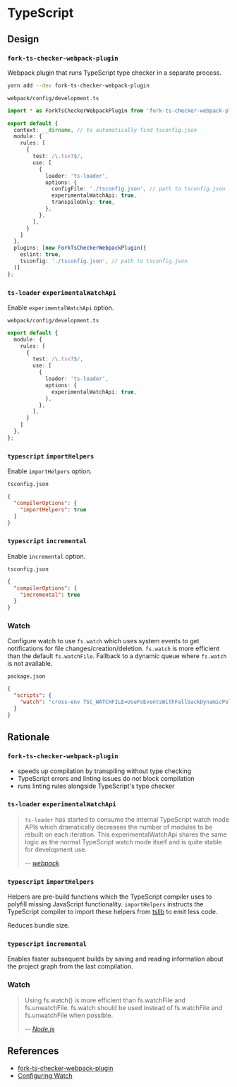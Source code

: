 # TypeScript

## Design

### `fork-ts-checker-webpack-plugin`

Webpack plugin that runs TypeScript type checker in a separate process.

```bash
yarn add --dev fork-ts-checker-webpack-plugin
```

`webpack/config/development.ts`
```typescript
import * as ForkTsCheckerWebpackPlugin from 'fork-ts-checker-webpack-plugin';

export default {
  context: __dirname, // to automatically find tsconfig.json
  module: {
    rules: [
      {
        test: /\.tsx?$/,
        use: [
          {
            loader: 'ts-loader',
            options: {
              configFile: './tsconfig.json', // path to tsconfig.json
              experimentalWatchApi: true,
              transpileOnly: true,
            },
          },
        ],
      }
    ]
  },
  plugins: [new ForkTsCheckerWebpackPlugin({
    eslint: true,
    tsconfig: './tsconfig.json', // path to tsconfig.json
  )]
};
```

### `ts-loader` `experimentalWatchApi`

Enable `experimentalWatchApi` option.

`webpack/config/development.ts`
```typescript
export default {
  module: {
    rules: [
      {
        test: /\.tsx?$/,
        use: [
          {
            loader: 'ts-loader',
            options: {
              experimentalWatchApi: true,
            },
          },
        ],
      }
    ]
  },
};
```

### `typescript` `importHelpers`

Enable `importHelpers` option.

`tsconfig.json`
```json
{
  "compilerOptions": {
    "importHelpers": true
  }
}
```

### `typescript` `incremental`

Enable `incremental` option.

`tsconfig.json`
```json
{
  "compilerOptions": {
    "incremental": true
  }
}
```

### Watch

Configure watch to use `fs.watch` which uses system events to get notifications for file changes/creation/deletion.
`fs.watch` is more efficient than the default `fs.watchFile`.
Fallback to a dynamic queue where `fs.watch` is not available.

`package.json`
```json
{
  "scripts": {
    "watch": "cross-env TSC_WATCHFILE=UseFsEventsWithFallbackDynamicPolling webpack-dev-server"
  }
}
```

## Rationale

### `fork-ts-checker-webpack-plugin`

- speeds up compilation by transpiling without type checking
- TypeScript errors and linting issues do not block compilation
- runs linting rules alongside TypeScript's type checker

### `ts-loader` `experimentalWatchApi`

> `ts-loader` has started to consume the internal TypeScript watch mode APIs which dramatically decreases the number of modules to be rebuilt on each iteration. This experimentalWatchApi shares the same logic as the normal TypeScript watch mode itself and is quite stable for development use.
>
> -- <cite>[webpack](https://webpack.js.org/guides/build-performance/#typescript-loader)</cite>

### `typescript` `importHelpers`

Helpers are pre-build functions which the TypeScript compiler uses to polyfill missing JavaScript functionality.
`importHelpers` instructs the TypeScript compiler to import these helpers from [tslib](https://github.com/Microsoft/tslib) to emit less code.

Reduces bundle size.

### `typescript` `incremental`

Enables faster subsequent builds by saving and reading information about the project graph from the last compilation.

### Watch

> Using fs.watch() is more efficient than fs.watchFile and fs.unwatchFile. fs.watch should be used instead of fs.watchFile and fs.unwatchFile when possible.
>
> -- <cite>[Node.js](https://nodejs.org/api/fs.html#fs_fs_watchfile_filename_options_listener)</cite>

## References

- [fork-ts-checker-webpack-plugin](https://github.com/TypeStrong/fork-ts-checker-webpack-plugin)
- [Configuring Watch](https://github.com/microsoft/TypeScript-Handbook/blob/master/pages/Configuring%20Watch.md)
